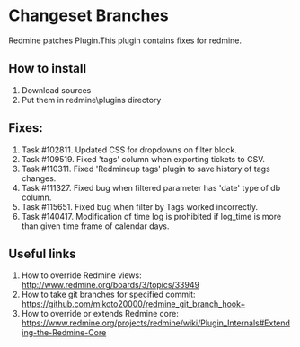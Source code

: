 # Changeset Branches
Redmine patches Plugin.This plugin contains fixes for redmine.

## How to install
1. Download sources
2. Put them in redmine\plugins directory

## Fixes:
1. Task #102811. Updated CSS for dropdowns on filter block.
2. Task #109519. Fixed 'tags' column when exporting tickets to CSV.
3. Task #110311. Fixed 'Redmineup tags' plugin to save history of tags changes.
4. Task #111327. Fixed bug when filtered parameter has 'date' type of db column.
5. Task #115651. Fixed bug when filter by Tags worked incorrectly.
6. Task #140417. Modification of time log is prohibited if log_time is more than given time frame of calendar days.

## Useful links
1. How to override Redmine views: http://www.redmine.org/boards/3/topics/33949
2. How to take git branches for specified commit: https://github.com/mikoto20000/redmine_git_branch_hook+
3. How to override or extends Redmine core: https://www.redmine.org/projects/redmine/wiki/Plugin_Internals#Extending-the-Redmine-Core 
